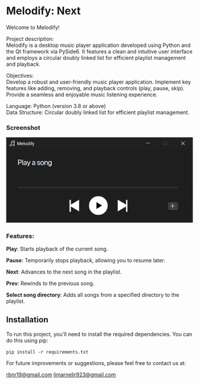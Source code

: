 # Melodify: Next

Welcome to Melodify!

Project description:  
Melodify is a desktop music player application developed using Python and the Qt framework via PySide6. It features a clean and intuitive user interface and employs a circular doubly linked list for efficient playlist management and playback.

Objectives:     
Develop a robust and user-friendly music player application.
Implement key features like adding, removing, and playback controls (play, pause, skip).
Provide a seamless and enjoyable music listening experience.

Language: Python (version 3.8 or above)  
Data Structure: Circular doubly linked list for efficient playlist management.

### Screenshot
![graphics/screenshot.png](graphics/screenshot.png)

### Features:  
 
**Play**: Starts playback of the current song.  

**Pause**: Temporarily stops playback, allowing you to resume later.  

**Next**: Advances to the next song in the playlist.  

**Prev**: Rewinds to the previous song.  

**Select song directory**: Adds all songs from a specified directory to the playlist.

## Installation

To run this project, you'll need to install the required dependencies. You can do this using pip:

```bash/terminal
pip install -r requirements.txt
```

For future improvements or suggestions, please feel free to contact us at:

rbnr19@gmail.com
limarneljr923@gmail.com